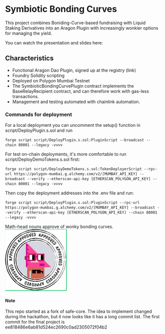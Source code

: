 # Symbiotic Bonding Curves

This project combines Boniding-Curve-based fundraising with Liquid Staking Derivatives into an Aragon Plugin with increasingly wonkier options for managing the yield.

You can watch the presentation and slides here:

## Characteristics
- Functional Aragon Dao Plugin, signed up at the registry (link)
- Foundry Solidity scripting 
- Deployed on Polygon Mumbai Testnet
- The SymbioticBondingCurvePlugin contract implements the BaseRelayRecipient contract, and can therefore work with gas-less transactions.
- Management and testing automated with chainlink automation.


### Commands for deployment

For a local deployment you can uncomment the setup() function in script/DeployPlugin.s.sol and run 
```
forge script script/DeployPlugin.s.sol:PluginScript --broadcast --chain 80001 --legacy -vvvv
```

For test on-chain deployments, it's more comfortable to run script/DeployDemoTokens.s.sol first:
```
forge script script/DeployDemoTokens.s.sol:TokenDeployerScript --rpc-url https://polygon-mumbai.g.alchemy.com/v2/[MUMBAY_API_KEY] --broadcast --verify --etherscan-api-key [ETHERSCAN_POLYGON_API_KEY] --chain 80001 --legacy -vvvv
```

Then copy the deployment addresses into the .env file and run:

```
forge script script/DeployPlugin.s.sol:PluginScript --rpc-url https://polygon-mumbai.g.alchemy.com/v2/[MUMBAY_API_KEY] --broadcast --verify --etherscan-api-key [ETHERSCAN_POLYGON_API_KEY] --chain 80001 --legacy -vvvv
```



Math-head nouns approve of wonky bonding curves.
![nounsy](nouns-small.jpg)

#### Note
This repo started as a fork of safe-core. The idea to implement changed during the hackathon, but it now looks like it has a long commit list. The first commit for the final project is ee818486e6ab81d524ec2690c0ad2305072f04b2